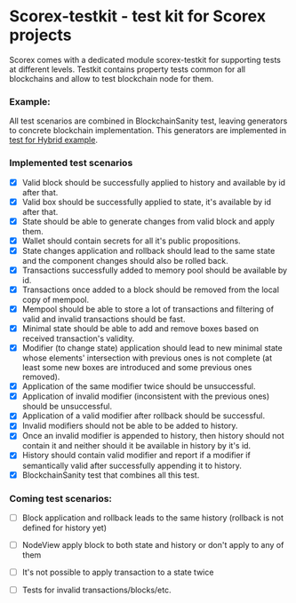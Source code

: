 # Scorex-testkit - test kit for Scorex projects

Scorex comes with a dedicated module scorex-testkit for supporting tests at different levels.
Testkit contains property tests common for all blockchains and allow to test blockchain node for them.

### Example:

All test scenarios are combined in BlockchainSanity test, leaving generators to concrete blockchain implementation. This generators are implemented in [test for Hybrid example](https://github.com/ScorexFoundation/Scorex/blob/testkit/examples/src/test/scala/hybrid/HybridSanity.scala).

### Implemented test scenarios
- [x] Valid block should be successfully applied to history and available by id after that.
- [x] Valid box should be successfully applied to state, it's available by id after that.
- [x] State should be able to generate changes from valid block and apply them.
- [x] Wallet should contain secrets for all it's public propositions.
- [x] State changes application and rollback should lead to the same state and the component changes should also be rolled back.
- [x] Transactions successfully added to memory pool should be available by id.
- [x] Transactions once added to a block should be removed from the local copy of mempool.
- [x] Mempool should be able to store a lot of transactions and filtering of valid and invalid transactions should be fast.
- [x] Minimal state should be able to add and remove boxes based on received transaction's validity.
- [x] Modifier (to change state) application should lead to new minimal state whose elements' intersection with previous ones is not complete (at least some new boxes are introduced and some previous ones removed).
- [x] Application of the same modifier twice should be unsuccessful.
- [x] Application of invalid modifier (inconsistent with the previous ones) should be unsuccessful.
- [x] Application of a valid modifier after rollback should be successful.
- [x] Invalid modifiers should not be able to be added to history.
- [x] Once an invalid modifier is appended to history, then history should not contain it and neither should it be available in history by it's id.
- [x] History should contain valid modifier and report if a modifier if semantically valid after successfully appending it to history.
- [x] BlockchainSanity test that combines all this test.

### Coming test scenarios:
- [ ] Block application and rollback leads to the same history (rollback is not defined for history yet)
- [ ] NodeView apply block to both state and history or don't apply to any of them
- [ ] It's not possible to apply transaction to a state twice
- [ ] Tests for invalid transactions/blocks/etc.


